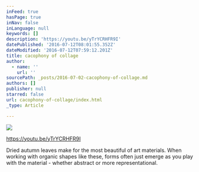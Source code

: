 ```yaml
---
inFeed: true
hasPage: true
inNav: false
inLanguage: null
keywords: []
description: 'https://youtu.be/yTrYCRHFR9I'
datePublished: '2016-07-12T08:01:55.352Z'
dateModified: '2016-07-12T07:59:12.201Z'
title: cacophony of collage
author:
  - name: ''
    url: ''
sourcePath: _posts/2016-07-02-cacophony-of-collage.md
authors: []
publisher: null
starred: false
url: cacophony-of-collage/index.html
_type: Article

---
```

![](https://the-grid-user-content.s3-us-west-2.amazonaws.com/2940ac78-410d-499d-ba81-f77d511dc4d2.jpg)

https://youtu.be/yTrYCRHFR9I

Dried autumn leaves make for the most beautiful of art materials. When working with organic shapes like these, forms often just emerge as you play with the material - whether abstract or more representational.